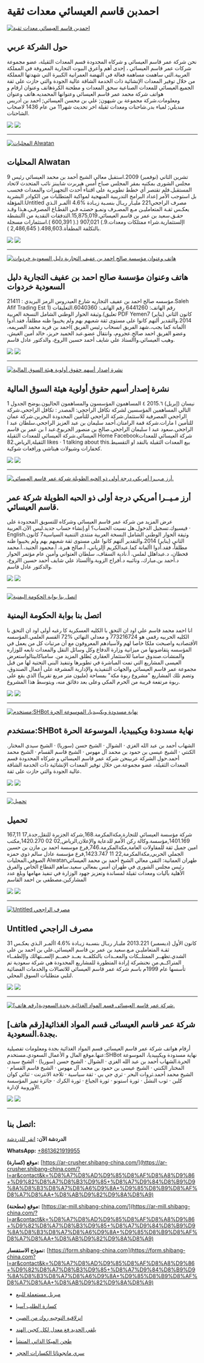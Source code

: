 # احمدبن قاسم العيسائي معدات ثقية

<a href="https://swt.shibang-china.com/?l=ar&img&k=%D8%A7%D8%AD%D9%85%D8%AF%D8%A8%D9%86+%D9%82%D8%A7%D8%B3%D9%85+%D8%A7%D9%84%D8%B9%D9%8A%D8%B3%D8%A7%D8%A6%D9%8A+%D9%85%D8%B9%D8%AF%D8%A7%D8%AA+%D8%AB%D9%82%D9%8A%D8%A9" target="_blank">![احمدبن قاسم العيسائي معدات ثقية](http://static.shibang-china.com/all-800x300/331.jpg)</a>

## حول الشركة عربي
نحن شركة عمر قاسم العيسائي و شركاه المحدودة قسم المعدات الثقيلة، عضو مجموعة شركات عمر قاسم العيسائي ، إحدى أهم وأعرق البيوت التجارية المعروفة في المملكة العربية.التي ساهمت مساهمة فعالة في النهضة العمرانية الكبيرة التي شهدتها المملكة من خلال توفير المعدات الإنشائية ذات الخدمة الشاقة عالية الجودة والتي حازت على ثقة الجميع.العيسائي للمعدات الصناعية سحق المعدات و مطحنة الكرةهاتف وعنوان ارقام و هواتف شركة محمد عمر قاسم العيسائي وعنوانها المحمديه.هاتف وعنوان ومعلومات.شركة مجموعة بن شيهون; علي بن محسن العيسائي; احمد بن ادريس منديلي; لمياء بدر.شاحنات ومعدات ثقيلة اخر تحديث شهر11 من عام 1436 لاصحاب الشاحنات.


<a href="https://whatsapp.shibangsoft.com/WhatsApp.php" target="_blank" title="WhatsApp">![](http://static.shibang-china.com/icon/whatsapp.png)</a> <a href="https://swt.shibang-china.com/?l=ar&icon&k=%D8%A7%D8%AD%D9%85%D8%AF%D8%A8%D9%86+%D9%82%D8%A7%D8%B3%D9%85+%D8%A7%D9%84%D8%B9%D9%8A%D8%B3%D8%A7%D8%A6%D9%8A+%D9%85%D8%B9%D8%AF%D8%A7%D8%AA+%D8%AB%D9%82%D9%8A%D8%A9" target="_blank">![](http://static.shibang-china.com/icon/chat-ar.png)</a>

---

<a href="https://swt.shibang-china.com/?l=ar&img&k=%D8%A7%D8%AD%D9%85%D8%AF%D8%A8%D9%86+%D9%82%D8%A7%D8%B3%D9%85+%D8%A7%D9%84%D8%B9%D9%8A%D8%B3%D8%A7%D8%A6%D9%8A+%D9%85%D8%B9%D8%AF%D8%A7%D8%AA+%D8%AB%D9%82%D9%8A%D8%A9" target="_blank">![المحليات Alwatan](http://static.shibang-china.com/all-800x300/904.jpg)</a>

## المحليات Alwatan
9 تشرين الثاني (نوفمبر) 2009.استقبل معالي الشيخ أحمد بن محمد العيسائي رئيس مجلس الشورى بمكتبه بمقر المجلس صباح أمس هيربرت شايبنز نائب المتحدث لاتحاد المستقبل.فلم تقتصر أي خطط تطويرية على اقتناء أحدث التجهيزات والمعدات فحسب بل استوجب الأمر إعداد البرامج التدريبية المنهجية لمواكبة المتطلبات من الكوادر البشرية المؤهلة.Untitled مصرف الراجحي221 مليـار ريـال بنسـبة زيـادة %4.6 األمـر الـذي يعكـس ثقـة المتعامليـن مـع المصـرف ونمـو حصتـه فـي القطـاع المصرفـي.هـذا وقـد حقـق.سعيد بن عمر بن قاسم العيسائي.15,875,019.التدفقات النقدية من األنشطة اإلستثمارية.شراء ممتلكات ومعدات.9.) 907,021 (.( 600,391 ).استثمارات مسجلة بالتكلفة المطفأة.498,603.( 2,486,645 ).


<a href="https://whatsapp.shibangsoft.com/WhatsApp.php" target="_blank" title="WhatsApp">![](http://static.shibang-china.com/icon/whatsapp.png)</a> <a href="https://swt.shibang-china.com/?l=ar&icon&k=%D8%A7%D8%AD%D9%85%D8%AF%D8%A8%D9%86+%D9%82%D8%A7%D8%B3%D9%85+%D8%A7%D9%84%D8%B9%D9%8A%D8%B3%D8%A7%D8%A6%D9%8A+%D9%85%D8%B9%D8%AF%D8%A7%D8%AA+%D8%AB%D9%82%D9%8A%D8%A9" target="_blank">![](http://static.shibang-china.com/icon/chat-ar.png)</a>

---

<a href="https://swt.shibang-china.com/?l=ar&img&k=%D8%A7%D8%AD%D9%85%D8%AF%D8%A8%D9%86+%D9%82%D8%A7%D8%B3%D9%85+%D8%A7%D9%84%D8%B9%D9%8A%D8%B3%D8%A7%D8%A6%D9%8A+%D9%85%D8%B9%D8%AF%D8%A7%D8%AA+%D8%AB%D9%82%D9%8A%D8%A9" target="_blank">![هاتف وعنوان مؤسسة صالح احمد بن عفيف التجارية دليل السعودية خردوات](http://static.shibang-china.com/all-800x300/1040.jpg)</a>

## هاتف وعنوان مؤسسة صالح احمد بن عفيف التجارية دليل السعودية خردوات
مؤسسه صالح احمد بن عفيف التجاريه شارع العيدروس الرمز البريدي : 21411.Saleh Afif Trading Est رقم الهاتف: 6441260 رقم الهاتف: 6040360.التعليقات (1 تعليق).وثيقة الحوار الوطني الشامل النسخة العربية PDF Yemen7 كانون الثاني (يناير) 2014.والتقدير ألنهم كانوا على مستوى ثقة شعبهم بهم ولم يخيبوا ظنه مطلقاً، فقد.أدوا األمانة كما يجب،.شهد الفريق انسحاب رئيس الفريق )احمد بن فريد محمد الصريمه، وعضو الفريق احمد صالح.عجروم، وانتقال عضو.عبد الحميد حريز، خالد أمين الغيش، وهيب العيسائي.واألستاذ علي شايف أحمد حسين االروع، والدكتور عادل قاسم.


<a href="https://whatsapp.shibangsoft.com/WhatsApp.php" target="_blank" title="WhatsApp">![](http://static.shibang-china.com/icon/whatsapp.png)</a> <a href="https://swt.shibang-china.com/?l=ar&icon&k=%D8%A7%D8%AD%D9%85%D8%AF%D8%A8%D9%86+%D9%82%D8%A7%D8%B3%D9%85+%D8%A7%D9%84%D8%B9%D9%8A%D8%B3%D8%A7%D8%A6%D9%8A+%D9%85%D8%B9%D8%AF%D8%A7%D8%AA+%D8%AB%D9%82%D9%8A%D8%A9" target="_blank">![](http://static.shibang-china.com/icon/chat-ar.png)</a>

---

<a href="https://swt.shibang-china.com/?l=ar&img&k=%D8%A7%D8%AD%D9%85%D8%AF%D8%A8%D9%86+%D9%82%D8%A7%D8%B3%D9%85+%D8%A7%D9%84%D8%B9%D9%8A%D8%B3%D8%A7%D8%A6%D9%8A+%D9%85%D8%B9%D8%AF%D8%A7%D8%AA+%D8%AB%D9%82%D9%8A%D8%A9" target="_blank">![ﻧﺸﺮة إﺻﺪار أﺳﻬﻢ ﺣﻘﻮق أوﻟﻮﻳﺔ هيئة السوق المالية](http://static.shibang-china.com/all-800x300/720.jpg)</a>

## ﻧﺸﺮة إﺻﺪار أﺳﻬﻢ ﺣﻘﻮق أوﻟﻮﻳﺔ هيئة السوق المالية
1 نيسان (إبريل) 2015.٦ ٤ اﻟﻤﺴﺎﻫﻤﻮن اﻟﻤﺆﺳﺴﻮن واﻟﻤﺴﺎﻫﻤﻮن اﻟﺤﺎﻟﻴﻮن.ﻳﻮﺿﺢ اﻟﺠﺪول اﻟﺘﺎﻟﻲ اﻟﻤﺴﺎﻫﻤﻴﻦ اﻟﻤﺆﺳﺴﻴﻦ ﻟﺸﺮﻛﺔ ﺗﻜﺎﻓﻞ اﻟﺮاﺟﺤﻲ: اﻟﻤﺼﺪر : ﺗﻜﺎﻓﻞ اﻟﺮاﺟﺤﻲ.ﺷﺮﻛﺔ اﻟﺮاﺟﺤﻲ اﻟﻤﺼﺮﻓﻴﺔ ﻟﻼﺳﺘﺜﻤﺎر.ﺷﺮﻛﺔ اﻟﺮاﺟﺤﻲ ﻟﻠﺘﺄﻣﻴﻦ اﻟﻤﺤﺪودة اﻟﺒﺤﺮﻳﻦ.ﺷﺮﻛﺔ ﻋﻤﺎن ﻟﻠﺘﺄﻣﻴﻦ ا ﻣﺎرات.ﺷﺮﻛﺔ ﻗﻤﺔ اﻟﺮاﻣﺘﺎن.أﺣﻤﺪ ﺳﻠﻴﻤﺎن ﺑﻦ ﻋﺒﺪ اﻟﻌﺰﻳﺰ اﻟﺮاﺟﺤﻲ.ﺳﻠﻄﺎن ﻋﺒﺪ ا اﻟﺮاﺟﺤﻲ.ﺳﻌﻮد ﻋﺒﺪ ا ﺳﻠﻴﻤﺎن اﻟﺮاﺟﺤﻲ.ﺻﺎﻟﺢ ﺑﻦ ﻣﻨﺼﻮر اﻟﺠﺮﺑﻮع.ﻋﺒﺪ ا ﺑﻦ ﻋﻤﺮ ﺑﻦ ﻗﺎﺳﻢ اﻟﻌﻴﺴﺎﺋﻲ.شركة العيسائي للمعدات الثقيلة Home Facebookشركة العيسائي للمعدات الثقيلة,الرياض.82 likes · 1 talking about this.بيع المعدات الثقيلة بالنقد او التقسيط كحفارات وشيولات هيتاشي ورافعات شوكية.


<a href="https://whatsapp.shibangsoft.com/WhatsApp.php" target="_blank" title="WhatsApp">![](http://static.shibang-china.com/icon/whatsapp.png)</a> <a href="https://swt.shibang-china.com/?l=ar&icon&k=%D8%A7%D8%AD%D9%85%D8%AF%D8%A8%D9%86+%D9%82%D8%A7%D8%B3%D9%85+%D8%A7%D9%84%D8%B9%D9%8A%D8%B3%D8%A7%D8%A6%D9%8A+%D9%85%D8%B9%D8%AF%D8%A7%D8%AA+%D8%AB%D9%82%D9%8A%D8%A9" target="_blank">![](http://static.shibang-china.com/icon/chat-ar.png)</a>

---

<a href="https://swt.shibang-china.com/?l=ar&img&k=%D8%A7%D8%AD%D9%85%D8%AF%D8%A8%D9%86+%D9%82%D8%A7%D8%B3%D9%85+%D8%A7%D9%84%D8%B9%D9%8A%D8%B3%D8%A7%D8%A6%D9%8A+%D9%85%D8%B9%D8%AF%D8%A7%D8%AA+%D8%AB%D9%82%D9%8A%D8%A9" target="_blank">![أرز مـيــرا أمريكي درجة أولى ذو الحبه الطويلة شركة عمر قاسم العيسائي.](http://static.shibang-china.com/all-800x300/60.jpg)</a>

## أرز مـيــرا أمريكي درجة أولى ذو الحبه الطويلة شركة عمر قاسم العيسائي.
عرض المزيد من شركة عمر قاسم العيسائي وشركاه للتسويق المحدودة على فيسبوك.تسجيل الدخول.هل نسيت الحساب؟ أو.إنشاء حساب جديد.ليس الآن.العربية · English.وثيقة الحوار الوطني الشامل النسخة العربية منتدى التنمية السياسية7 كانون الثاني (يناير) 2014.والتقدير ألنهم كانوا على مستوى ثقة شعبهم بهم ولم يخيبوا ظنه مطلقاً، فقد.أدوا األمانة كما.عبدالكريم اإلرياني، أ.صالح هبرة، أ.محمود الجنيد،.أ.محمد قحطان، د.عبداهلل لملس، أ.نادية السقاف، سلطان العتواني وأمين عام مؤتمر الحوار د.أحمد بن.مبارك، ونائبيه د.أفراح الزوبة.واألستاذ علي شايف أحمد حسين االروع، والدكتور عادل قاسم.


<a href="https://whatsapp.shibangsoft.com/WhatsApp.php" target="_blank" title="WhatsApp">![](http://static.shibang-china.com/icon/whatsapp.png)</a> <a href="https://swt.shibang-china.com/?l=ar&icon&k=%D8%A7%D8%AD%D9%85%D8%AF%D8%A8%D9%86+%D9%82%D8%A7%D8%B3%D9%85+%D8%A7%D9%84%D8%B9%D9%8A%D8%B3%D8%A7%D8%A6%D9%8A+%D9%85%D8%B9%D8%AF%D8%A7%D8%AA+%D8%AB%D9%82%D9%8A%D8%A9" target="_blank">![](http://static.shibang-china.com/icon/chat-ar.png)</a>

---

<a href="https://swt.shibang-china.com/?l=ar&img&k=%D8%A7%D8%AD%D9%85%D8%AF%D8%A8%D9%86+%D9%82%D8%A7%D8%B3%D9%85+%D8%A7%D9%84%D8%B9%D9%8A%D8%B3%D8%A7%D8%A6%D9%8A+%D9%85%D8%B9%D8%AF%D8%A7%D8%AA+%D8%AB%D9%82%D9%8A%D8%A9" target="_blank">![اتصل بنا بوابة الحكومة اليمنية](http://static.shibang-china.com/all-800x300/1349.jpg)</a>

## اتصل بنا بوابة الحكومة اليمنية
انا احمد محمد قاسم علي اود ان التحق با الكليه العسكرية كا رغبه أولى اود ان التحق با الكليه الحربيه رقمي هو 773216724 و معدلي النهائي %72 القسم العلمي.المؤسسه الأقتصاديه واصبحت ملكا خاصا لهم ولأسيادهم المعروفون مع أن مرتبات كل من يعمل في المؤسسه يتقاضونها من ميزانية وزارة الدفاع وكل وسائل النقل والمعدات تابعه للوزاره والمنشأت.صندوق سامبا للاستثمار العقاري يُطلق المزيد من. سامباكابيتالواستعرض العيسى المشاريع التي تمت المباشرة في تطويرها وتنفيذ البنى التحتية لها من قبل مجموعة عمر قاسم العيسائي والجهات التنفيذية والإدارية المشرفة على أعمال الصندوق، وتضم تلك المشاريع &quot;مشروع ربوة مكة&quot; بمساحة (مليون متر مربع تقريباً) الذي يقع على ربوة مرتفعة قريبة من الحرم المكي وعلى بعد دقائق منه، ويتوسط هذا المشروع.


<a href="https://whatsapp.shibangsoft.com/WhatsApp.php" target="_blank" title="WhatsApp">![](http://static.shibang-china.com/icon/whatsapp.png)</a> <a href="https://swt.shibang-china.com/?l=ar&icon&k=%D8%A7%D8%AD%D9%85%D8%AF%D8%A8%D9%86+%D9%82%D8%A7%D8%B3%D9%85+%D8%A7%D9%84%D8%B9%D9%8A%D8%B3%D8%A7%D8%A6%D9%8A+%D9%85%D8%B9%D8%AF%D8%A7%D8%AA+%D8%AB%D9%82%D9%8A%D8%A9" target="_blank">![](http://static.shibang-china.com/icon/chat-ar.png)</a>

---

<a href="https://swt.shibang-china.com/?l=ar&img&k=%D8%A7%D8%AD%D9%85%D8%AF%D8%A8%D9%86+%D9%82%D8%A7%D8%B3%D9%85+%D8%A7%D9%84%D8%B9%D9%8A%D8%B3%D8%A7%D8%A6%D9%8A+%D9%85%D8%B9%D8%AF%D8%A7%D8%AA+%D8%AB%D9%82%D9%8A%D8%A9" target="_blank">![مستخدم:SHBot نهاية مسدودة ويكيبيديا، الموسوعة الحرة](http://static.shibang-china.com/all-800x300/152.jpg)</a>

## مستخدم:SHBot نهاية مسدودة ويكيبيديا، الموسوعة الحرة
.الشهاب أحمد بن عبد الله الغزي &middot; الشوال &middot; الشيخ حسن (سوريا) &middot; الشيخ سيدي المختار الكنتي &middot; الشيخ عيسى بن حمود بن محمد آل مهوس &middot; الشيخ قاسم القسام &middot; الشيخ محمد أحمد.حول الشركة عربينحن شركة عمر قاسم العيسائي و شركاه المحدودة قسم المعدات الثقيلة، عضو مجموعة.من خلال توفير المعدات الإنشائية ذات الخدمة الشاقة عالية الجودة والتي حازت على ثقة.


<a href="https://whatsapp.shibangsoft.com/WhatsApp.php" target="_blank" title="WhatsApp">![](http://static.shibang-china.com/icon/whatsapp.png)</a> <a href="https://swt.shibang-china.com/?l=ar&icon&k=%D8%A7%D8%AD%D9%85%D8%AF%D8%A8%D9%86+%D9%82%D8%A7%D8%B3%D9%85+%D8%A7%D9%84%D8%B9%D9%8A%D8%B3%D8%A7%D8%A6%D9%8A+%D9%85%D8%B9%D8%AF%D8%A7%D8%AA+%D8%AB%D9%82%D9%8A%D8%A9" target="_blank">![](http://static.shibang-china.com/icon/chat-ar.png)</a>

---

<a href="https://swt.shibang-china.com/?l=ar&img&k=%D8%A7%D8%AD%D9%85%D8%AF%D8%A8%D9%86+%D9%82%D8%A7%D8%B3%D9%85+%D8%A7%D9%84%D8%B9%D9%8A%D8%B3%D8%A7%D8%A6%D9%8A+%D9%85%D8%B9%D8%AF%D8%A7%D8%AA+%D8%AB%D9%82%D9%8A%D8%A9" target="_blank">![تحميل](http://static.shibang-china.com/all-800x300/595.jpg)</a>

## تحميل
167,شركة مؤسسة العيسائي للتجارة,مكةالمكرمة.168,شركة الجزيرة للنقل,جدة,17 11 1401.169,مؤسسة.وكالة ركن الأمم للدعاية والإعلان,الرياض,02 02 1420.270,مكتب امين جميل ثقة للمقاولات العامة,مكةالمكرمة.746,فرع موسسة احمد بن مازن بن حسين الجملي الحربي,مكةالمكرمة,22 11 1423.747,فرع مؤسسة عادل سالم ذوي حمزه الصوفي.المحليات Alwatanطهران العمانية: التقى معالي الشيخ أحمد بن محمد العيسائي رئيس مجلس الشورى في طهران أمس بمعالي سعيد.ساهم القطاع الخاص والفرق الأهلية بآليات ومعدات ثقيلة لمساندة وتعزيز جهود الوزارة في تنفيذ مهامها وبلغ عدد المشاركين.مصطفى بن احمد القاسم


<a href="https://whatsapp.shibangsoft.com/WhatsApp.php" target="_blank" title="WhatsApp">![](http://static.shibang-china.com/icon/whatsapp.png)</a> <a href="https://swt.shibang-china.com/?l=ar&icon&k=%D8%A7%D8%AD%D9%85%D8%AF%D8%A8%D9%86+%D9%82%D8%A7%D8%B3%D9%85+%D8%A7%D9%84%D8%B9%D9%8A%D8%B3%D8%A7%D8%A6%D9%8A+%D9%85%D8%B9%D8%AF%D8%A7%D8%AA+%D8%AB%D9%82%D9%8A%D8%A9" target="_blank">![](http://static.shibang-china.com/icon/chat-ar.png)</a>

---

<a href="https://swt.shibang-china.com/?l=ar&img&k=%D8%A7%D8%AD%D9%85%D8%AF%D8%A8%D9%86+%D9%82%D8%A7%D8%B3%D9%85+%D8%A7%D9%84%D8%B9%D9%8A%D8%B3%D8%A7%D8%A6%D9%8A+%D9%85%D8%B9%D8%AF%D8%A7%D8%AA+%D8%AB%D9%82%D9%8A%D8%A9" target="_blank">![Untitled مصرف الراجحي](http://static.shibang-china.com/all-800x300/135.jpg)</a>

## Untitled مصرف الراجحي
31 كانون الأول (ديسمبر) 2013.221 مليـار ريـال بنسـبة زيـادة %4.6 األمـر الـذي يعكـس ثقـة المتعامليـن مـع.سعيد بن عمر بن قاسم العيسائي.علي بن احمد بن على الشدي.تظهــر الممتلــكات والمعــدات بالتكلفــة بعــد خصــم اإلســتهالك واإلطفــاء المتراكــم.من نحنشركة إرادة المتطورة للمشاريع المحدودة هي شركة سعودية تم تأسسها عام 1999م باسم شركة عمر قاسم العيسائي للاتصالات والخدمات الفضائية لتلبي متطلبات السوق المحلي.


<a href="https://whatsapp.shibangsoft.com/WhatsApp.php" target="_blank" title="WhatsApp">![](http://static.shibang-china.com/icon/whatsapp.png)</a> <a href="https://swt.shibang-china.com/?l=ar&icon&k=%D8%A7%D8%AD%D9%85%D8%AF%D8%A8%D9%86+%D9%82%D8%A7%D8%B3%D9%85+%D8%A7%D9%84%D8%B9%D9%8A%D8%B3%D8%A7%D8%A6%D9%8A+%D9%85%D8%B9%D8%AF%D8%A7%D8%AA+%D8%AB%D9%82%D9%8A%D8%A9" target="_blank">![](http://static.shibang-china.com/icon/chat-ar.png)</a>

---

<a href="https://swt.shibang-china.com/?l=ar&img&k=%D8%A7%D8%AD%D9%85%D8%AF%D8%A8%D9%86+%D9%82%D8%A7%D8%B3%D9%85+%D8%A7%D9%84%D8%B9%D9%8A%D8%B3%D8%A7%D8%A6%D9%8A+%D9%85%D8%B9%D8%AF%D8%A7%D8%AA+%D8%AB%D9%82%D9%8A%D8%A9" target="_blank">![[رقم هاتف]شركة عمر قاسم العيسائى قسم المواد الغذائية بجدة.السعودية.](http://static.shibang-china.com/all-800x300/497.jpg)</a>

## [رقم هاتف]شركة عمر قاسم العيسائى قسم المواد الغذائية بجدة.السعودية.
أرقام هواتف شركة عمر قاسم العيسائى قسم المواد الغذائية بجدة ومعلومات تفصيلية عنها.موقع المال و الأعمال السعودي.مستخدم:SHBot نهاية مسدودة ويكيبيديا، الموسوعة الحرة.الشهاب أحمد بن عبد الله الغزي &middot; الشوال &middot; الشيخ حسن (سوريا) &middot; الشيخ سيدي المختار الكنتي &middot; الشيخ عيسى بن حمود بن محمد آل مهوس &middot; الشيخ قاسم القسام &middot; الشيخ محمد أحمد.ثروات البحر &middot; ثري جي بي &middot; ثقة سياسية &middot; ثلاجة الانترنت &middot; ثنائي كوان كلين &middot; ثوب النشل &middot; ثورة استونو &middot; ثورة الجياع &middot; ثورة الكرك &middot; جائزة تميز المؤسسة الأوروبية لإدارة.


<a href="https://whatsapp.shibangsoft.com/WhatsApp.php" target="_blank" title="WhatsApp">![](http://static.shibang-china.com/icon/whatsapp.png)</a> <a href="https://swt.shibang-china.com/?l=ar&icon&k=%D8%A7%D8%AD%D9%85%D8%AF%D8%A8%D9%86+%D9%82%D8%A7%D8%B3%D9%85+%D8%A7%D9%84%D8%B9%D9%8A%D8%B3%D8%A7%D8%A6%D9%8A+%D9%85%D8%B9%D8%AF%D8%A7%D8%AA+%D8%AB%D9%82%D9%8A%D8%A9" target="_blank">![](http://static.shibang-china.com/icon/chat-ar.png)</a>

---
## اتصل بنا:

**الدردشة الآن:** [انقر للدردشة](https://swt.shibang-china.com?l=ar&contact&k=%D8%A7%D8%AD%D9%85%D8%AF%D8%A8%D9%86+%D9%82%D8%A7%D8%B3%D9%85+%D8%A7%D9%84%D8%B9%D9%8A%D8%B3%D8%A7%D8%A6%D9%8A+%D9%85%D8%B9%D8%AF%D8%A7%D8%AA+%D8%AB%D9%82%D9%8A%D8%A9)

**WhatsApp:**  [+8613621919955](https://whatsapp.shibangsoft.com/WhatsApp.php)

**موقع (كسارة):** [https://ar-crusher.shibang-china.com/](https://ar-crusher.shibang-china.com/?l=ar&contact&k=%D8%A7%D8%AD%D9%85%D8%AF%D8%A8%D9%86+%D9%82%D8%A7%D8%B3%D9%85+%D8%A7%D9%84%D8%B9%D9%8A%D8%B3%D8%A7%D8%A6%D9%8A+%D9%85%D8%B9%D8%AF%D8%A7%D8%AA+%D8%AB%D9%82%D9%8A%D8%A9)

**موقع (مطحنة):** [https://ar-mill.shibang-china.com/](https://ar-mill.shibang-china.com/?l=ar&contact&k=%D8%A7%D8%AD%D9%85%D8%AF%D8%A8%D9%86+%D9%82%D8%A7%D8%B3%D9%85+%D8%A7%D9%84%D8%B9%D9%8A%D8%B3%D8%A7%D8%A6%D9%8A+%D9%85%D8%B9%D8%AF%D8%A7%D8%AA+%D8%AB%D9%82%D9%8A%D8%A9)

**نموذج الاستفسار:** [https://form.shibang-china.com](https://form.shibang-china.com?l=ar&contact&k=%D8%A7%D8%AD%D9%85%D8%AF%D8%A8%D9%86+%D9%82%D8%A7%D8%B3%D9%85+%D8%A7%D9%84%D8%B9%D9%8A%D8%B3%D8%A7%D8%A6%D9%8A+%D9%85%D8%B9%D8%AF%D8%A7%D8%AA+%D8%AB%D9%82%D9%8A%D8%A9)

* [ميريل مستعملة للبيع](../34/%D9%85%D9%8A%D8%B1%D9%8A%D9%84%20%D9%85%D8%B3%D8%AA%D8%B9%D9%85%D9%84%D8%A9%20%D9%84%D9%84%D8%A8%D9%8A%D8%B9.md)

* [كسارة الطلب آسيا](../34/%D9%83%D8%B3%D8%A7%D8%B1%D8%A9%20%D8%A7%D9%84%D8%B7%D9%84%D8%A8%20%D8%A2%D8%B3%D9%8A%D8%A7.md)

* [انزلاقية التوجيه روك من الصين](../33/%D8%A7%D9%86%D8%B2%D9%84%D8%A7%D9%82%D9%8A%D8%A9%20%D8%A7%D9%84%D8%AA%D9%88%D8%AC%D9%8A%D9%87%20%D8%B1%D9%88%D9%83%20%D9%85%D9%86%20%D8%A7%D9%84%D8%B5%D9%8A%D9%86.md)

* [يلقي الحديد فغ معدل لكل كجين الهند](../33/%D9%8A%D9%84%D9%82%D9%8A%20%D8%A7%D9%84%D8%AD%D8%AF%D9%8A%D8%AF%20%D9%81%D8%BA%20%D9%85%D8%B9%D8%AF%D9%84%20%D9%84%D9%83%D9%84%20%D9%83%D8%AC%D9%8A%D9%86%20%D8%A7%D9%84%D9%87%D9%86%D8%AF.md)

* [طحن الميكا الذاتي المنشأ](../34/%D8%B7%D8%AD%D9%86%20%D8%A7%D9%84%D9%85%D9%8A%D9%83%D8%A7%20%D8%A7%D9%84%D8%B0%D8%A7%D8%AA%D9%8A%20%D8%A7%D9%84%D9%85%D9%86%D8%B4%D8%A3.md)

* [سري مانجوناثا الكسارات الحجر](../33/%D8%B3%D8%B1%D9%8A%20%D9%85%D8%A7%D9%86%D8%AC%D9%88%D9%86%D8%A7%D8%AB%D8%A7%20%D8%A7%D9%84%D9%83%D8%B3%D8%A7%D8%B1%D8%A7%D8%AA%20%D8%A7%D9%84%D8%AD%D8%AC%D8%B1.md)